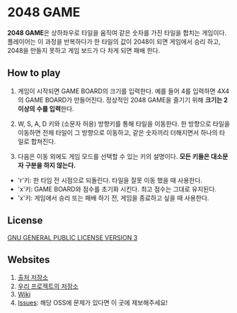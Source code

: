 # 2048 GAME

**2048 GAME**은 상하좌우로 타일을 움직여 같은 숫자를 가진 타일을 합치는 게임이다. 플레이어는 이 과정을 반복하다가 한 타일의 값이 2048이 되면 게임에서 승리 하고, 2048을 만들지 못하고 게임 보드가 다 차게 되면 패배 한다.

## How to play
1. 게임이 시작되면 GAME BOARD의 크기를 입력한다. 예를 들어 4를 입력하면 4X4의 GAME BOARD가 만들어진다.
   정상적인 2048 GAME을 즐기기 위해 **크기는 2 이상의 수를 입력**한다.
   
2. W, S, A, D 키와 (소문자 허용) 방향키를 통해 타일을 이동한다. 한 방향으로 타일을 이동하면 전체 타일이 그 방향으로 이동하고, 같은 숫자끼리 더해지면서 하나의 타일로 합쳐진다.

3. 다음은 이동 외에도 게임 모드를 선택할 수 있는 키의 설명이다. **모든 키들은 대소문자 구분을 하지 않는다.**
  - 'r'키: 한 타임 전 시점으로 되돌린다. 타일을 잘못 이동 했을 때 사용한다.
  - 'x'키: GAME BOARD와 점수를 초기화 시킨다. 최고 점수는 그대로 유지된다.
  - 'x'키: 게임에서 승리 또는 패배 하기 전, 게임을 종료하고 싶을 때 사용한다.
  
## License
[GNU GENERAL PUBLIC LICENSE VERSION 3](LICENSE)

## Websites
1. [출처 저장소](https://github.com/mustafakbulut/2048-game)
2. [우리 프로젝트의 저장소](https://github.com/LeeEunhyung/OSS_2048)
3. [Wiki](https://github.com/LeeEunhyung/OSS_2048/wiki)
4. [Issues](https://github.com/LeeEunhyung/OSS_2048/issues/new): 해당 OSS에 문제가 있다면 이 곳에 제보해주세요! 
